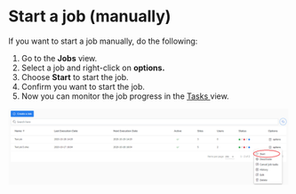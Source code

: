# Start a job \(manually\)

If you want to start a job manually, do the following:

1. Go to the **Jobs** view.
2. Select a job and right-click on **options.**
3. Choose **Start** to start the job.
4. Confirm you want to start the job. 
5. Now you can monitor the job progress in the [Tasks ](../tasks.md)view.   

![](../../.gitbook/assets/kodo-cloud-administration-job0.-start.png)





